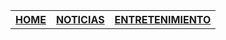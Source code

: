 <!-- TITLE: PACIFICONOTICIAS.COM -->
<!-- SUBTITLE:  Las noticias mas relevantes del pacifico en un solo lugar-->
<header>
<table style="width:100%">
  <tr>
    <th><a href="home">HOME</a></th>
    <th> <a href="home">NOTICIAS</a></th> 
    <th> <a href="home">ENTRETENIMIENTO</a></th>
  </tr>
</table>
</header>
	




          